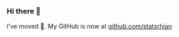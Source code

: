 ### Hi there 👋

I've moved 🏡. My GitHub is now at [github.com/statsrhian](https://github.com/statsrhian)
